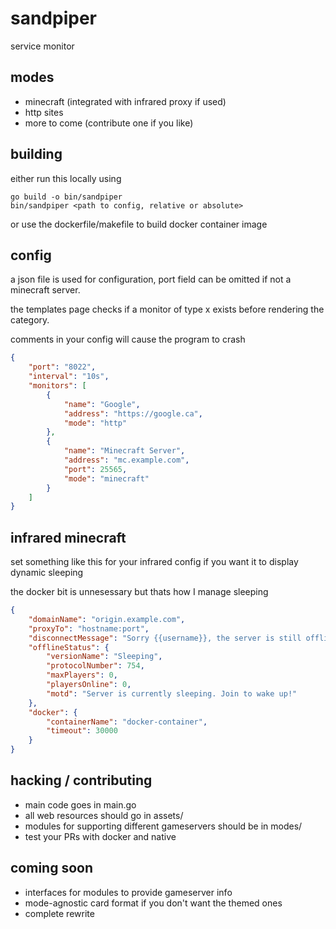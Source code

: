 # sandpiper
service monitor

## modes 
- minecraft (integrated with infrared proxy if used)
- http sites
- more to come (contribute one if you like)

## building

either run this locally using

```
go build -o bin/sandpiper
bin/sandpiper <path to config, relative or absolute>
```

or use the dockerfile/makefile to build docker container image

## config

a json file is used for configuration, port field can be omitted if not a minecraft server.

the templates page checks if a monitor of type x exists before rendering the category.

comments in your config will cause the program to crash

```json
{
    "port": "8022",
    "interval": "10s",
    "monitors": [
        {
            "name": "Google",
            "address": "https://google.ca",
            "mode": "http"
        },
        {
            "name": "Minecraft Server",
            "address": "mc.example.com",
            "port": 25565,
            "mode": "minecraft"
        }
    ]
}
```

## infrared minecraft

set something like this for your infrared config if you want it to display dynamic sleeping

the docker bit is unnesessary but thats how I manage sleeping

```json
{
    "domainName": "origin.example.com",
    "proxyTo": "hostname:port",
    "disconnectMessage": "Sorry {{username}}, the server is still offline or starting up.",
    "offlineStatus": {
        "versionName": "Sleeping",
        "protocolNumber": 754,
        "maxPlayers": 0,
        "playersOnline": 0,
        "motd": "Server is currently sleeping. Join to wake up!"
    },
    "docker": {
        "containerName": "docker-container",
        "timeout": 30000
    }
}
```

## hacking / contributing
- main code goes in main.go 
- all web resources should go in assets/
- modules for supporting different gameservers should be in modes/
- test your PRs with docker and native

## coming soon
- interfaces for modules to provide gameserver info
- mode-agnostic card format if you don't want the themed ones
- complete rewrite
